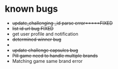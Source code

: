 # known bugs

* ~~update_challenging _id parse error=====FIXED~~
* ~~list id url bug FIXED~~
* get user profile and notification
* ~~determined winner bug~~
* ​
* ~~update challenge capsules bug~~
* ~~Pill game need to handle multiple brands~~
* Matching game same brand error